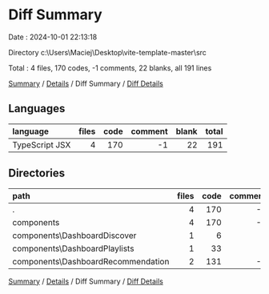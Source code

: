 # Diff Summary

Date : 2024-10-01 22:13:18

Directory c:\\Users\\Maciej\\Desktop\\vite-template-master\\src

Total : 4 files,  170 codes, -1 comments, 22 blanks, all 191 lines

[Summary](results.md) / [Details](details.md) / Diff Summary / [Diff Details](diff-details.md)

## Languages
| language | files | code | comment | blank | total |
| :--- | ---: | ---: | ---: | ---: | ---: |
| TypeScript JSX | 4 | 170 | -1 | 22 | 191 |

## Directories
| path | files | code | comment | blank | total |
| :--- | ---: | ---: | ---: | ---: | ---: |
| . | 4 | 170 | -1 | 22 | 191 |
| components | 4 | 170 | -1 | 22 | 191 |
| components\\DashboardDiscover | 1 | 6 | 0 | 0 | 6 |
| components\\DashboardPlaylists | 1 | 33 | 0 | 4 | 37 |
| components\\DashboardRecommendation | 2 | 131 | -1 | 18 | 148 |

[Summary](results.md) / [Details](details.md) / Diff Summary / [Diff Details](diff-details.md)